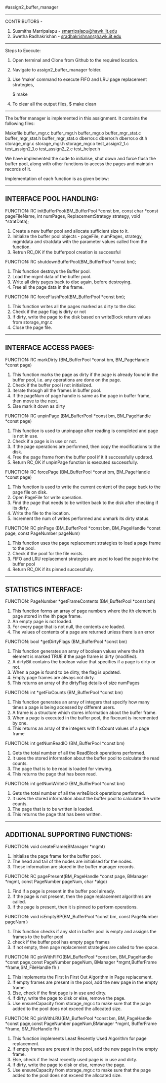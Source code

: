 #assign2_buffer_manager

***********************************************************************

CONTRIBUTORS - 
1. Susmitha Marripalapu - smarripalapu@hawk.iit.edu
2. Swetha Radhakrishan - sradhakrishnan@hawk.iit.edu

***********************************************************************

Steps to Execute: 

1. Open terminal and Clone from Github to the required location.

2. Navigate to assign2_buffer_manager folder.

3. Use 'make' command to execute FIFO and LRU page replacement strategies,
 
	$ make
	
4. To clear all the output files,
	$ make clean

************************************************************************

The buffer manager is implemented in this assignment. It contains the following files:
	
Makefile
buffer_mgr.c
buffer_mgr.h
buffer_mgr.o
buffer_mgr_stat.c
buffer_mgr_stat.h
buffer_mgr_stat.o
dberror.c
dberror.h
dberror.o
dt.h
storage_mgr.c
storage_mgr.h
storage_mgr.o
test_assign2_1.c
test_assign2_1.o
test_assign2_2.c
test_helper.h

We have implemented the code to initialise, shut down and force flush the buffer pool, 
along with other functions to access the pages and maintain records of it. 

Implementation of each function is as given below:
	
-------------------------------------------------------------------------------------------
INTERFACE POOL HANDLING:
-------------------------------------------------------------------------------------------	

FUNCTION: RC initBufferPool(BM_BufferPool *const bm, const char *const pageFileName, 
		int numPages, ReplacementStrategy strategy,
		void *stratData);	
1. Create a new buffer pool and allocate sufficient size to it. 
2. Initialize the buffer pool objects - pageFile, numPages, strategy, mgmtdata and stratdata with the parameter values called from the function. 
3. Retrun RC_OK if the bufferpool creation is successful
		

FUNCTION: RC shutdownBufferPool(BM_BufferPool *const bm);
1. This function destroys the Buffer pool.
2. Load the mgmt data of the buffer pool.
3. Write all dirty pages back to disc again, before destroying.
4. Free all the page data in the frame. 

FUNCTION: RC forceFlushPool(BM_BufferPool *const bm);
1. This function writes all the pages marked as dirty to the disc
2. Check if the page flag is dirty or not
3. If dirty, write the page to the disk based on writeBlock return values from storage_mgr.c
4. Close the page file. 
 
-------------------------------------------------------------------------------------------
INTERFACE ACCESS PAGES:
-------------------------------------------------------------------------------------------
FUNCTION: RC markDirty (BM_BufferPool *const bm, BM_PageHandle *const page)
1. This function marks the page as dirty if the page is already found in the buffer pool, i.e. any operations are done on the page.
2. Check if the buffer pool i not initialized.
3. Iterate through all the frames in buffer pool.
4. If the pageNum of page handle is same as the page in buffer frame, then move to the next. 
5. Else mark it down as dirty

FUNCTION: RC unpinPage (BM_BufferPool *const bm, BM_PageHandle *const page)
1. This function is used to unpinpage after reading is completed and page is not in use.
2. Check if a page is in use or not. 
3. If the page operations are performed, then copy the modifications to the disk. 
4. Free the page frame from the buffer pool if it it successfully updated. 
5. Return RC_OK if unpinPage function is executed successfully.


FUNCTION: RC forcePage (BM_BufferPool *const bm, BM_PageHandle *const page)
1. This function is used to write the current content of the page back to the page file on disk.
2. Open PageFile for write operation.
3. Find the page that needs to be written back to the disk after checking if its dirty. 
4. Write the file to the location. 
5. Increment the num of writes performed and unmark its dirty status. 


FUNCTION: RC pinPage (BM_BufferPool *const bm, BM_PageHandle *const page, 
		const PageNumber pageNum)
1. This function uses the page replacement strategies to load a page frame to the pool. 
2. Check if the pool for the file exists. 
3. FIFO and LRU replacement strategies are used to load the page into the buffer pool  
4. Return RC_OK if its pinned successfully. 


-------------------------------------------------------------------------------------------
STATISTICS INTERFACE:
-------------------------------------------------------------------------------------------
FUNCTION: PageNumber *getFrameContents (BM_BufferPool *const bm)
1. This function forms an array of page numbers where the ith element is page stored in the ith page frame. 
2. An empty page is not loaded. 
3. For every page that is not null, the contents are loaded. 
4. The values of contents of a page are returned unless there is an error 


FUNCTION: bool *getDirtyFlags (BM_BufferPool *const bm)
1. This function generates an array of boolean values where the ith element is marked TRUE if the page frame is dirty (modified). 
2. A dirtyBit contains the boolean value that specifies if a page is dirty or not.
3. When a page is found to be dirty, the flag is updated. 
4. Empty page frames are always not dirty. 
5. This returns an array of the dirtyFlag details of size numPages


FUNCTION: int *getFixCounts (BM_BufferPool *const bm)
1. This function generates an array of integers that specify how many times a page is being accessed by different users. 
2. A frame is a structure which stores information about the buffer frame.
3. When a page is executed in the buffer pool, the fixcount is incremented by one. 
4. This returns an array of the integers with fixCount values of a page frame


FUNCTION: int getNumReadIO (BM_BufferPool *const bm)
1. Gets the total number of all the ReadBlock operations performed. 
2. It uses the stored information about the buffer pool to calculate the read counts. 
3. The page that is to be read is loaded for viewing.
4.  This returns the page that has been read. 

FUNCTION: int getNumWriteIO (BM_BufferPool *const bm)
1. Gets the total number of all the writeBlock operations performed. 
2. It uses the stored information about the buffer pool to calculate the write counts. 
3. The page that is to be written is loaded.
4.  This returns the page that has been written. 

-------------------------------------------------------------------------------------------
ADDITIONAL SUPPORTING FUNCTIONS:
-------------------------------------------------------------------------------------------
FUNCTION: void createFrame(BManager *mgmt)
1. Initialise the page frame for the buffer pool.
2. The head and tail of the nodes are initialised for the nodes. 
3. These information are stored in the buffer manager records. 

FUNCTION: RC pagePresent(BM_PageHandle *const page, BManager *mgmt, const PageNumber pageNum, char *algo)
1. Find if a page is present in the buffer pool already. 
2. If the page is not present, then the page replacement algorithms are called. 
3. If the page is present, then it is pinned to perform operations. 

FUNCTION: void isEmptyBP(BM_BufferPool *const bm, const PageNumber pageNum )
1. This function checks if any slot in buffer pool is empty and assigns the frames to the buffer pool
2. check if the buffer pool has empty page frames
3. If not empty, then page replacement strategies are called to free space. 

FUNCTION: RC pinWithFIFO(BM_BufferPool *const bm, BM_PageHandle *const page,const PageNumber pageNum, BManager *mgmt,BufferFrame *frame,SM_FileHandle fh )
1. This implements the First In First Out Algorithm in Page replacement.
2. If empty frames are present in the pool, add the new page in the empty frame. 
3. Else, check if the first page is in use and dirty. 
4. If dirty, write the page to disk or else, remove the page. 
5. Use ensureCapacity from storage_mgr.c to make sure that the page added to the pool does not exceed the allocated size. 

FUNCTION: RC pinWithLRU(BM_BufferPool *const bm, BM_PageHandle *const page,const PageNumber pageNum,BManager *mgmt, BufferFrame *frame, SM_FileHandle fh)
1. This function implements Least Recently Used Algorithm for page replacement. 
2. If empty frames are present in the pool, add the new page in the empty frame. 
3. Else, check if the least recently used page is in use and dirty. 
4. If dirty, write the page to disk or else, remove the page. 
5. Use ensureCapacity from storage_mgr.c to make sure that the page added to the pool does not exceed the allocated size. 

